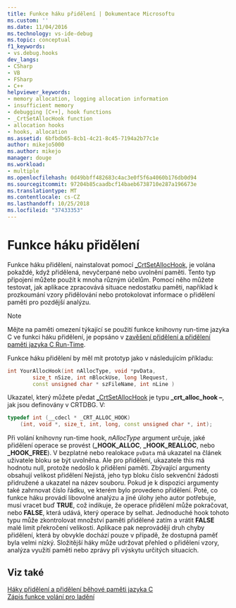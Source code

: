 ```yaml
---
title: Funkce háku přidělení | Dokumentace Microsoftu
ms.custom: ''
ms.date: 11/04/2016
ms.technology: vs-ide-debug
ms.topic: conceptual
f1_keywords:
- vs.debug.hooks
dev_langs:
- CSharp
- VB
- FSharp
- C++
helpviewer_keywords:
- memory allocation, logging allocation information
- insufficient memory
- debugging [C++], hook functions
- _CrtSetAllocHook function
- allocation hooks
- hooks, allocation
ms.assetid: 6bfbdb65-8cb1-4c21-8c45-7194a2b77c1e
author: mikejo5000
ms.author: mikejo
manager: douge
ms.workload:
- multiple
ms.openlocfilehash: 0d49bbff482683c4ac3e0f5f6a4060b176db0d94
ms.sourcegitcommit: 97204b85caadbcf14baeb6738710e287a196673e
ms.translationtype: MT
ms.contentlocale: cs-CZ
ms.lasthandoff: 10/25/2018
ms.locfileid: "37433353"
---
```

# <a name="allocation-hook-functions"></a>Funkce háku přidělení
Funkce háku přidělení, nainstalovat pomocí [_CrtSetAllocHook](/cpp/c-runtime-library/reference/crtsetallochook), je volána pokaždé, když přidělená, nevyčerpané nebo uvolnění paměti. Tento typ připojení můžete použít k mnoha různým účelům. Pomocí něho můžete testovat, jak aplikace zpracovává situace nedostatku paměti, například k prozkoumání vzory přidělování nebo protokolovat informace o přidělení paměti pro pozdější analýzu.  
  
> [!NOTE]
>  Mějte na paměti omezení týkající se použití funkce knihovny run-time jazyka C ve funkci háku přidělení, je popsáno v [zavěšení přidělení a přidělení paměti jazyka C Run-Time](../debugger/allocation-hooks-and-c-run-time-memory-allocations.md).  
  
 Funkce háku přidělení by měl mít prototyp jako v následujícím příkladu:  
  
```cpp
int YourAllocHook(int nAllocType, void *pvData,  
        size_t nSize, int nBlockUse, long lRequest,  
        const unsigned char * szFileName, int nLine )  
```  
  
 Ukazatel, který můžete předat [_CrtSetAllocHook](/cpp/c-runtime-library/reference/crtsetallochook) je typu **_crt_alloc_hook –**, jak jsou definovány v CRTDBG. V:  
  
```cpp
typedef int (__cdecl * _CRT_ALLOC_HOOK)  
    (int, void *, size_t, int, long, const unsigned char *, int);  
```  
  
 Při volání knihovny run-time hook, *nAllocType* argument určuje, jaké přidělení operace se provést (**_HOOK_ALLOC**, **_HOOK_REALLOC**, nebo **_HOOK_FREE**). V bezplatné nebo realokace `pvData` má ukazatel na článek uživatele bloku se být uvolněna. Ale pro přidělení, ukazatele this má hodnotu null, protože nedošlo k přidělení paměti. Zbývající argumenty obsahují velikost přidělení Nejistá, jeho typ bloku číslo sekvenční žádosti přidružené a ukazatel na název souboru. Pokud je k dispozici argumenty také zahrnovat číslo řádku, ve kterém bylo provedeno přidělení. Poté, co funkce háku provádí libovolné analýzu a jiné úlohy jeho autor potřebuje, musí vracet buď **TRUE**, což indikuje, že operace přidělení může pokračovat, nebo **FALSE**, která udává, který operace by selhat. Jednoduché hook tohoto typu může zkontrolovat množství paměti přidělené zatím a vrátit **FALSE** malé limit překročení velikosti. Aplikace pak neprovádějí druh chyby přidělení, která by obvykle dochází pouze v případě, že dostupná paměť byla velmi nízký. Složitější háky může udržovat přehled o přidělení vzory, analýza využití paměti nebo zprávy při výskytu určitých situacích.  
  
## <a name="see-also"></a>Viz také  
 [Háky přidělení a přidělení běhové paměti jazyka C](../debugger/allocation-hooks-and-c-run-time-memory-allocations.md)   
 [Zápis funkce volání pro ladění](../debugger/debug-hook-function-writing.md)   
